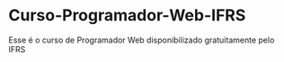 # Curso-Programador-Web-IFRS
 Esse é o curso de Programador Web disponibilizado gratuitamente pelo IFRS
